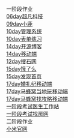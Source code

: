 一阶段作业<br>
<a href="https://LuoJin187.github.io/code3/html/超凡科技.html">06day超凡科技</a><br>
<a href="https://LuoJin187.github.io/day09/html/小鹿.html">09day小鹿</a><br>
<a href="https://LuoJin187.github.io/day10/html/管理系统.html">10day管理系统</a><br>
<a href="https://LuoJin187.github.io/day10/html/表单练习.html">10day表单练习</a><br>
<a href="https://LuoJin187.github.io/mo/code2/html/开源博客.html">14day开源博客</a><br>
<a href="https://LuoJin187.github.io/mo/code2/html/移动端.html">14day移动端</a><br>
<a href="https://LuoJin187.github.io/mo/code1/html/搜石网.html">12day搜石网</a><br>
<a href="https://LuoJin187.github.io/day15/html/饿了么.html">15day饿了么</a><br>
<a href="https://LuoJin187.github.io/day15/html/发现.html">15day发现首页</a><br>
<a href="https://LuoJin187.github.io/day17/html/婚礼纪.html">17day婚礼纪移动端</a><br>
<a href="https://LuoJin187.github.io/day17/html/马蜂窝当地玩.html">17day马蜂窝当地玩移动端</a><br>
<a href="https://LuoJin187.github.io/day17/html/马蜂窝找攻略.html">17day马蜂窝找攻略移动端</a><br>
<a href="https://LuoJin187.github.io/一阶段考试/html/医生工作站.html">一阶段考试医生工作站</a><br>
<a href="https://LuoJin187.github.io/一阶段考试/html/找房网.html">一阶段考试找房网</a><br>
二阶段作业<br>
<a href="https://LuoJin187.github.io/xiaomi/html/小米官网.html">小米官网</a><br>
